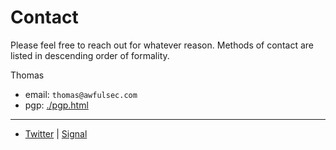 # Contact

Please feel free to reach out for whatever reason. Methods of contact are listed in descending order of formality.

Thomas
- email: `thomas@awfulsec.com`
- pgp: [./pgp.html](./pgp.html)

---

- [Twitter](https://twitter.com/dqt) | [Signal](https://signal.me/#eu/8bxq7WmETCwCZCsbpLV3ACHbwjkbE1p87p6LtQGV5kW2ff3IfnZMNLfkWZVKlHkw)